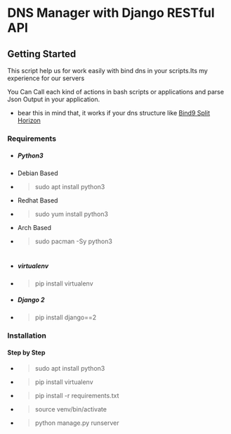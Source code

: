 # DNS Manager with Django RESTful API

## Getting Started

This script help us for work easily with bind dns in your scripts.Its my experience for our servers

You Can Call each kind of actions in bash scripts or applications and parse Json Output in your application.

- bear this in mind that, it works if your dns structure like [Bind9 Split Horizon](https://github.com/javad-hajiani/Ansible-Bind-DNS-Cluster)
### Requirements

- ##### Python3
 - Debian Based
  - > sudo apt install python3
 - Redhat Based
  - > sudo yum install python3
 - Arch Based
  - > sudo pacman -Sy python3
#

- ##### virtualenv
 - > pip install virtualenv
- ##### Django 2
 - > pip install django==2

### Installation
#### Step by Step

- >  sudo apt install python3
- > pip install virtualenv
- > pip install -r requirements.txt
- > source venv/bin/activate
- > python manage.py runserver 
